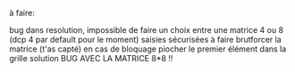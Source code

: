 à faire:

bug dans resolution, impossible de faire un choix entre une matrice 4 ou 8 (dcp 4 par default pour le moment)
saisies sécurisées à faire
brutforcer la matrice (t'as capté)
en cas de bloquage piocher le premier élément dans la grille solution
BUG AVEC LA MATRICE 8*8 !!
